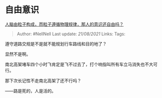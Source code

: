 # 自由意识
[人脑由粒子构成，而粒子遵循物理规律，那人的意识还自由吗？](https://www.zhihu.com/question/450868629/answer/1957387086)

> Author: #NellNell
Last update: *21/08/2021*
Links:
Tags:

遵守道路交规是不是就不能规划行车路线和目的地了？

显然不是啊。

南北高架堵车四个小时飞肯定是飞不过去了，打个响指叫所有车立马消失也不大可行。

那下次长记性不走南北高架了还不行吗？

——路是死的，人是活的。
